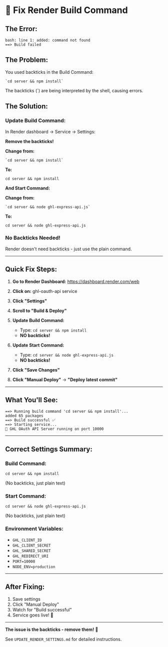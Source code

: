 # 🔧 **Fix Render Build Command**

## **The Error:**
```
bash: line 1: added: command not found
==> Build failed
```

## **The Problem:**
You used backticks in the Build Command:
```
`cd server && npm install`
```

The backticks (`) are being interpreted by the shell, causing errors.

## **The Solution:**

### **Update Build Command:**

In Render dashboard → Service → Settings:

**Remove the backticks!**

**Change from:**
```
`cd server && npm install`
```

**To:**
```
cd server && npm install
```

**And Start Command:**

**Change from:**
```
`cd server && node ghl-express-api.js`
```

**To:**
```
cd server && node ghl-express-api.js
```

### **No Backticks Needed!**

Render doesn't need backticks - just use the plain command.

---

## **Quick Fix Steps:**

1. **Go to Render Dashboard:**
   https://dashboard.render.com/web

2. **Click on:** ghl-oauth-api service

3. **Click "Settings"**

4. **Scroll to "Build & Deploy"**

5. **Update Build Command:**
   - Type: `cd server && npm install`
   - **NO backticks!**

6. **Update Start Command:**
   - Type: `cd server && node ghl-express-api.js`
   - **NO backticks!**

7. **Click "Save Changes"**

8. **Click "Manual Deploy"** → **"Deploy latest commit"**

---

## **What You'll See:**

```
==> Running build command 'cd server && npm install'...
added 65 packages
==> Build successful ✅
==> Starting service...
🚀 GHL OAuth API Server running on port 10000
```

---

## **Correct Settings Summary:**

### **Build Command:**
```
cd server && npm install
```
(No backticks, just plain text)

### **Start Command:**
```
cd server && node ghl-express-api.js
```
(No backticks, just plain text)

### **Environment Variables:**
- `GHL_CLIENT_ID`
- `GHL_CLIENT_SECRET`
- `GHL_SHARED_SECRET`
- `GHL_REDIRECT_URI`
- `PORT=10000`
- `NODE_ENV=production`

---

## **After Fixing:**

1. Save settings
2. Click "Manual Deploy"
3. Watch for "Build successful"
4. Service goes live! 🎉

---

**The issue is the backticks - remove them!** 🚀

See `UPDATE_RENDER_SETTINGS.md` for detailed instructions.

